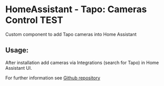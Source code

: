 # HomeAssistant - Tapo: Cameras Control TEST

Custom component to add Tapo cameras into Home Assistant

## Usage:

After installation add cameras via Integrations (search for Tapo) in Home Assistant UI.

For further information see [Github repository](https://github.com/JurajNyiri/HomeAssistant-Tapo-Control/blob/master/README.md)
